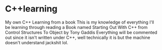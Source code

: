 # C++learning
My own C++ Learning from a book
This is my knowledge of everything I'll be learning through reading a Book named Starting Out With C++ from Control Structures To Object by Tony Gaddis
Everything will be commented out since it isn't written under C++, well technically it is but the machine doesn't understand jackshit lol.
